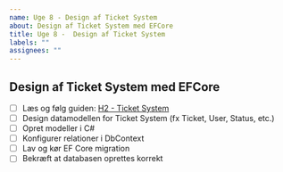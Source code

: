 ```yaml
---
name: Uge 8 - Design af Ticket System
about: Design af Ticket System med EFCore
title: Uge 8 -  Design af Ticket System
labels: ""
assignees: ""
---
```


## Design af Ticket System med EFCore

- [ ] Læs og følg guiden: [H2 - Ticket System](https://mercantec.notion.site/h2-ticketsystem)
- [ ] Design datamodellen for Ticket System (fx Ticket, User, Status, etc.)
- [ ] Opret modeller i C#
- [ ] Konfigurer relationer i DbContext
- [ ] Lav og kør EF Core migration
- [ ] Bekræft at databasen oprettes korrekt
